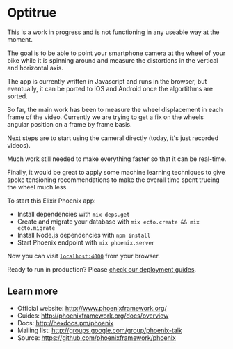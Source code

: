 # Optitrue

This is a work in progress and is not functioning in any useable way at the moment.

The goal is to be able to point your smartphone camera at the wheel of your bike while it is spinning around and measure the distortions in the vertical and horizontal axis.

The app is currently written in Javascript and runs in the browser, but eventually, it can be ported to IOS and Android once the algortithms are sorted.

So far, the main work has been to measure the wheel displacement in each frame of the video.  Currently we are trying to get a fix on the wheels angular position on a frame by frame basis.

Next steps are to start using the cameral directly (today, it's just recorded videos).

Much work still needed to make everything faster so that it can be real-time.

Finally, it would be great to apply some machine learning techniques to give spoke tensioning recommendations to make the overall time spent trueing the wheel much less.

To start this Elixir Phoenix app:

  * Install dependencies with `mix deps.get`
  * Create and migrate your database with `mix ecto.create && mix ecto.migrate`
  * Install Node.js dependencies with `npm install`
  * Start Phoenix endpoint with `mix phoenix.server`

Now you can visit [`localhost:4000`](http://localhost:4000) from your browser.

Ready to run in production? Please [check our deployment guides](http://www.phoenixframework.org/docs/deployment).

## Learn more

  * Official website: http://www.phoenixframework.org/
  * Guides: http://phoenixframework.org/docs/overview
  * Docs: http://hexdocs.pm/phoenix
  * Mailing list: http://groups.google.com/group/phoenix-talk
  * Source: https://github.com/phoenixframework/phoenix

